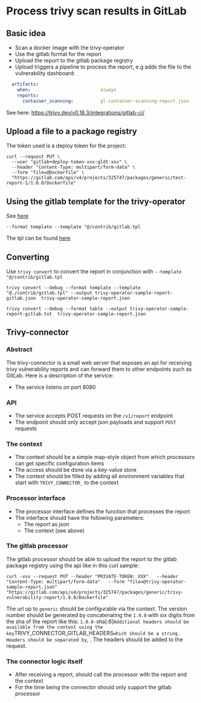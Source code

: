 # Process trivy scan results in GitLab
## Basic idea
* Scan a docker image with the trivy-operator
* Use the gitlab format for the report
* Upload the report to the gitlab package registry
* Upload triggers a pipeline to process the report, e.g adds the file to the vulnerability dashboard:
```yaml
  artifacts:
    when:                          always
    reports:
      container_scanning:          gl-container-scanning-report.json
```
See here: https://trivy.dev/v0.18.3/integrations/gitlab-ci/


## Upload a file to a package registry
The token used is a deploy token for the project:
```shell
curl --request PUT \
  --user "gitlab+deploy-token-xxx:gldt-xxx" \
  --header "Content-Type: multipart/form-data" \
  --form "file=@Dockerfile" \
  "https://gitlab.com/api/v4/projects/325747/packages/generic/test-report-1/1.0.0/Dockerfile"
```

## Using the gitlab template for the trivy-operator
See [here](https://trivy.dev/v0.29.2/docs/integrations/gitlab-ci/)
```shell
--format template --template "@/contrib/gitlab.tpl
```
The tpl can be found [here](https://github.com/aquasecurity/trivy/blob/main/contrib/gitlab.tpl)

## Converting
Use `trivy convert` to convert the report in conjunction with `--template "@/contrib/gitlab.tpl`

```shell
trivy convert --debug --format template --template "@./contrib/gitlab.tpl" --output trivy-operator-sample-report-gitlab.json  trivy-operator-sample-report.json
```
```
trivy convert --debug --format table --output trivy-operator-sample-report-gitlab.txt  trivy-operator-sample-report.json
```


## Trivy-connector
### Abstract
The trivy-connector is a small web server that exposes an api for receiving trivy vulnerability reports and can forward them to other endpoints such as GitLab. Here is a description of the service:
* The service listens on port 8080

### API
* The service accepts POST requests on the `/v1/report` endpoint
* The endpoint should only accept json payloads and support `POST` requests

### The context
* The context should be a simple map-style object from which processors can get specific configuration items
* The access should be done via a key-value store
* The context should be filled by adding all environment variables that start with `TRIVY_CONNECTOR_` to the context

### Processor interface
* The processor interface defines the function that processes the report
* The interface should have the following parameters:
  * The report as json
  * The context (see above)

### The gitlab processor
The gitlab processor should be able to upload the report to the gitlab package registry using the api like in this curl sample:
```shell
curl -vvv --request PUT --header "PRIVATE-TOKEN: XXX"   --header "Content-Type: multipart/form-data"   --form "file=@trivy-operator-sample-report.json"   "https://gitlab.com/api/v4/projects/325747/packages/generic/trivy-vulnerability-report/1.0.0/Dockerfile"
```
The url up to `generic` should be configurable via the context.
The version number should be generated by concatenating the `1.0.0` with six digits from the sha of the report like this: `1.0.0-`sha[:6]`
Additional headers should be available from the context using the key `TRIVY_CONNECTOR_GITLAB_HEADERS` which should be a string. Headers should be separated by `,`. The headers should be added to the request.

### The connector logic itself
* After receiving a report, should call the processor with the report and the context
* For the time being the connector should only support the gitlab processor
